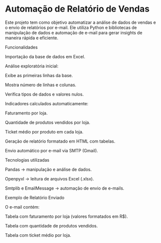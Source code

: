 #  Automação de Relatório de Vendas

Este projeto tem como objetivo automatizar a análise de dados de vendas e o envio de relatórios por e-mail.
Ele utiliza Python e bibliotecas de manipulação de dados e automação de e-mail para gerar insights de maneira rápida e eficiente.

 Funcionalidades

Importação da base de dados em Excel.

Análise exploratória inicial:

Exibe as primeiras linhas da base.

Mostra número de linhas e colunas.

Verifica tipos de dados e valores nulos.

Indicadores calculados automaticamente:

 Faturamento por loja.

 Quantidade de produtos vendidos por loja.

 Ticket médio por produto em cada loja.

Geração de relatório formatado em HTML com tabelas.

Envio automático por e-mail via SMTP (Gmail).

 Tecnologias utilizadas

Pandas → manipulação e análise de dados.

Openpyxl → leitura de arquivos Excel (.xlsx).

Smtplib e EmailMessage → automação de envio de e-mails.

 Exemplo de Relatório Enviado

O e-mail contém:

Tabela com faturamento por loja (valores formatados em R$).

Tabela com quantidade de produtos vendidos.

Tabela com ticket médio por loja.
